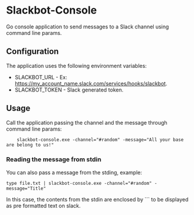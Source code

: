 # Slackbot-Console

Go console application to send messages to a Slack channel using command line params.

## Configuration

The application uses the following environment variables:

- SLACKBOT_URL - Ex: https://my_account_name.slack.com/services/hooks/slackbot.
- SLACKBOT_TOKEN - Slack generated token.

## Usage

Call the application passing the channel and the message through command line params:

```
    slackbot-console.exe -channel="#random" -message="All your base are belong to us!"
```

### Reading the message from stdin

You can also pass a message from the stding, example:

    type file.txt | slackbot-console.exe -channel="#random" -message="Title"

In this case, the contents from the stdin are enclosed by ``` to be displayed as pre formatted text on slack.
